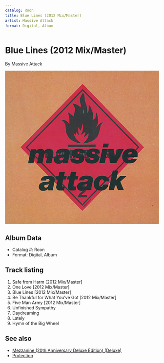```yaml
---
catalog: Roon
title: Blue Lines (2012 Mix/Master)
artist: Massive Attack
format: Digital, Album
---
```


# Blue Lines (2012 Mix/Master)

By Massive Attack

![](../../assets/albumcovers/Massive_Attack-Blue_Lines_2012_Mix-Master.png)

## Album Data

- Catalog #: Roon
- Format: Digital, Album


## Track listing


1. Safe from Harm [2012 Mix/Master]
2. One Love [2012 Mix/Master]
3. Blue Lines [2012 Mix/Master]
4. Be Thankful for What You've Got [2012 Mix/Master]
5. Five Man Army [2012 Mix/Master]
6. Unfinished Sympathy
7. Daydreaming
8. Lately
9. Hymn of the Big Wheel


## See also

- [Mezzanine (20th Anniversary Deluxe Edition) (Deluxe)](Mezzanine_20th_Anniversary_Deluxe_Edition_Deluxe.md)
- [Protection](Protection.md)
